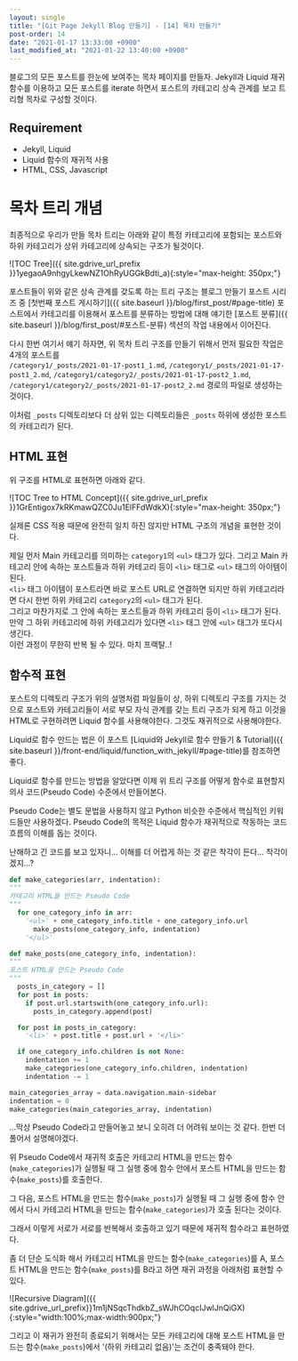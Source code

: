 ```yaml
---
layout: single
title: "[Git Page Jekyll Blog 만들기] - [14] 목차 만들기"
post-order: 14
date: "2021-01-17 13:33:00 +0900"
last_modified_at: "2021-01-22 13:40:00 +0900"
---
```

블로그의 모든 포스트를 한눈에 보여주는 목차 페이지를 만들자.  Jekyll과 Liquid 재귀함수를 이용하고
모든 포스트를 iterate 하면서 포스트의 카테고리 상속 관계를 보고 트리형 목차로 구성할 것이다.

## Requirement

* Jekyll, Liquid
* Liquid 함수의 재귀적 사용
* HTML, CSS, Javascript

# 목차 트리 개념

최종적으로 우리가 만들 목차 트리는 아래와 같이 특정 카테고리에 포함되는 포스트와 하위 카테고리가
상위 카테고리에 상속되는 구조가 될것이다.

![TOC Tree]({{ site.gdrive_url_prefix }}1yegaoA9nhgyLkewNZ1OhRyUGGkBdti_a){:style="max-height: 350px;"}

포스트들이 위와 같은 상속 관계를 갖도록 하는 트리 구조는 블로그 만들기 포스트 시리즈 중
[첫번째 포스트 게시하기]({{ site.baseurl }}/blog/first_post/#page-title) 포스트에서 카테고리를 이용해서 포스트를 분류하는
방법에 대해 얘기한 [포스트 분류]({{ site.baseurl }}/blog/first_post/#포스트-분류) 섹션의 작업 내용에서 이어진다.

다시 한번 여기서 얘기 하자면, 위 목차 트리 구조를 만들기 위해서 먼저 필요한 작업은 4개의 포스트를<br/>
`/category1/_posts/2021-01-17-post1_1.md`, `/category1/_posts/2021-01-17-post1_2.md`,
`/category1/category2/_posts/2021-01-17-post2_1.md`, `/category1/category2/_posts/2021-01-17-post2_2.md`
경로의 파일로 생성하는 것이다.

이처럼 `_posts` 디렉토리보다 더 상위 있는 디렉토리들은 `_posts` 하위에 생성한 포스트의 카테고리가 된다.

## HTML 표현

위 구조를 HTML로 표현하면 아래와 같다.

![TOC Tree to HTML Concept]({{ site.gdrive_url_prefix }}1GrEntigox7kRKmawQZC0Ju1ElFFdWdkX){:style="max-height: 350px;"}

실제론 CSS 적용 때문에 완전히 일치 하진 않지만 HTML 구조의 개념을 표현한 것이다.

제일 먼저 Main 카테고리를 의미하는 `category1`의 `<ul>` 태그가 있다. 그리고 Main 카테고리 안에 속하는 포스트들과
하위 카테고리 등이 `<li>` 태그로 `<ul>` 태그의 아이템이 된다.<br/>
`<li>` 태그 아이템이 포스트라면 바로 포스트 URL로 연결하면 되지만 하위 카테고리라면 다시 한번 하위 카테고리
`category2`의 `<ul>` 태그가 된다.<br/>
그리고 마찬가지로 그 안에 속하는 포스트들과 하위 카테고리 등이 `<li>` 태그가 된다.<br/>
만약 그 하위 카테고리에 하위 카테고리가 있다면 `<li>` 태그 안에 `<ul>` 태그가 또다시 생긴다.<br/>
이런 과정이 무한히 반복 될 수 있다. <span class="md-monologue">마치 프랙탈..!</span>

## 함수적 표현

포스트의 디렉토리 구조가 위의 설명처럼 파일들이 상, 하위 디렉토리 구조를 가지는 것으로
포스트와 카테고리들이 서로 부모 자식 관계를 갖는 트리 구조가 되게 하고 이것을 HTML로 구현하려면
Liquid 함수를 사용해야한다. 그것도 재귀적으로 사용해야한다.

Liquid로 함수 만드는 법은 이 포스트
[Liquid와 Jekyll로 함수 만들기 & Tutorial]({{ site.baseurl }}/front-end/liquid/function_with_jekyll/#page-title)를
참조하면 좋다.

Liquid로 함수를 만드는 방법을 알았다면 이제 위 트리 구조를 어떻게 함수로 표현할지
의사 코드(Pseudo Code) 수준에서 만들어본다.

Pseudo Code는 별도 문법을 사용하지 않고 Python 비슷한 수준에서 핵심적인 키워드들만 사용하겠다.
Pseudo Code의 목적은 Liquid 함수가 재귀적으로 작동하는 코드 흐름의 이해를 돕는 것이다.

<span class="md-monologue">난해하고 긴 코드를 보고 있자니... 이해를 더 어렵게 하는 것 같은 착각이 든다... 착각이겠지...?</span>

```python
def make_categories(arr, indentation):
"""
카테고리 HTML을 만드는 Pseudo Code
"""
  for one_category_info in arr:
    '<ul>' + one_category_info.title + one_category_info.url
      make_posts(one_category_info, indentation)
    '</ul>'

def make_posts(one_category_info, indentation):
"""
포스트 HTML을 만드는 Pseudo Code
"""
  posts_in_category = []
  for post in posts:
    if post.url.startswith(one_category_info.url):
      posts_in_category.append(post)

  for post in posts_in_category:
    '<li>' + post.title + post.url + '</li>'

  if one_category_info.children is not None:
    indentation += 1
    make_categories(one_category_info.children, indentation)
    indentation -= 1

main_categories_array = data.navigation.main-sidebar
indentation = 0
make_categories(main_categories_array, indentation)
```

...막상 Pseudo Code라고 만들어놓고 보니 오히려 더 어려워 보이는 것 같다. 한번 더 풀어서 설명해야겠다.

위 Pseudo Code에서 재귀적 호출은 카테고리 HTML을 만드는 함수(`make_categories`)가 실행될 때 그 실행 중에 함수 안에서
포스트 HTML을 만드는 함수(`make_posts`)를 호출한다.

그 다음, 포스트 HTML을 만드는 함수(`make_posts`)가 실행될 때 그 실행 중에 함수 안에서 다시
카테고리 HTML을 만드는 함수(`make_categories`)가 호출 된다는 것이다.

그래서 이렇게 서로가 서로를 반복해서 호출하고 있기 때문에 재귀적 함수라고 표현하였다.

좀 더 단순 도식화 해서 카테고리 HTML을 만드는 함수(`make_categories`)를 A,
포스트 HTML을 만드는 함수(`make_posts`)를 B라고 하면 재귀 과정을 아래처럼 표현할 수 있다.

![Recursive Diagram]({{ site.gdrive_url_prefix}}1m1jNSqcThdkbZ_sWJhCOqcIJwlJnQiGX){:style="width:100%;max-width:900px;"}

그리고 이 재귀가 완전히 종료되기 위해서는 모든 카테고리에 대해 포스트 HTML을 만드는 함수(`make_posts`)에서
'(하위 카테고리 없음)'는 조건이 충족돼야 한다.
